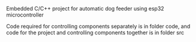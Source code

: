Embedded C/C++ project for automatic dog feeder using esp32 microcontroller 

Code required for controlling components separately is in folder code, and code for the project and controlling components together is in folder src 
